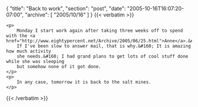 {
  "title": "Back to work",
  "section": "post",
  "date": "2005-10-16T16:07:20-07:00",
  "archive": [
    "2005/10/16"
  ]
}
{{< verbatim >}}

    <p>
        Monday I start work again after taking three weeks off to spend with the <a href="http://www.eightypercent.net/Archive/2005/06/25.html">Anne</a>.&#160;
        If I've been slow to answer mail, that is why.&#160; It is amazing how much activity
        she needs.&#160; I had grand plans to get lots of cool stuff done while she was sleeping
        but somehow none of it got done.
    </p>
    <p>
        In any case, tomorrow it is back to the salt mines.
    </p>

{{< /verbatim >}}
